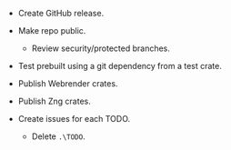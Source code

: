 * Create GitHub release.
* Make repo public.
    - Review security/protected branches.
* Test prebuilt using a git dependency from a test crate.
* Publish Webrender crates.
* Publish Zng crates.

* Create issues for each TODO.
    - Delete `.\TODO`.